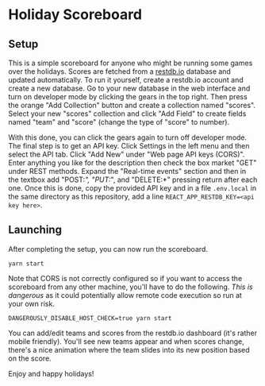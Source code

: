 # Holiday Scoreboard

## Setup

This is a simple scoreboard for anyone who might be running some games over the holidays.
Scores are fetched from a [restdb.io](https://restdb.io/) database and updated automatically.
To run it yourself, create a restdb.io account and create a new database.
Go to your new database in the web interface and turn on developer mode by clicking the gears in the top right.
Then press the orange "Add Collection" button and create a collection named "scores".
Select your new "scores" collection and click "Add Field" to create fields named "team" and "score" (change the type of "score" to number).

With this done, you can click the gears again to turn off developer mode.
The final step is to get an API key.
Click Settings in the left menu and then select the API tab.
Click "Add New" under "Web page API keys (CORS)".
Enter anything you like for the description then check the box market "GET" under REST methods.
Expand the "Real-time events" section and then in the textbox add "POST:*", "PUT:*", and "DELETE:*" pressing return after each one.
Once this is done, copy the provided API key and in a file `.env.local` in the same directory as this repository, add a line `REACT_APP_RESTDB_KEY=<api key here>`.

## Launching

After completing the setup, you can now run the scoreboard.

    yarn start

Note that CORS is not correctly configured so if you want to access the scoreboard from any other machine, you'll have to do the following.
*This is dangerous* as it could potentially allow remote code execution so run at your own risk.

    DANGEROUSLY_DISABLE_HOST_CHECK=true yarn start

You can add/edit teams and scores from the restdb.io dashboard (it's rather mobile friendly).
You'll see new teams appear and when scores change, there's a nice animation where the team slides into its new position based on the score.

Enjoy and happy holidays!
